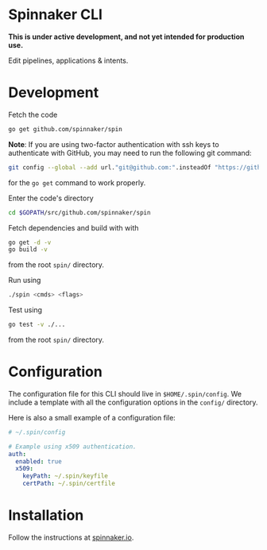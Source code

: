 # Spinnaker CLI

__This is under active development, and not yet intended for production use.__

Edit pipelines, applications & intents.

# Development

Fetch the code

```bash
go get github.com/spinnaker/spin
```

**Note**: If you are using two-factor authentication with ssh keys to authenticate with GitHub,
you may need to run the following git command:

```bash
git config --global --add url."git@github.com:".insteadOf "https://github.com/"
```

for the `go get` command to work properly.

Enter the code's directory

```bash
cd $GOPATH/src/github.com/spinnaker/spin
```

Fetch dependencies and build with with

```bash
go get -d -v
go build -v
```

from the root `spin/` directory.

Run using

```bash
./spin <cmds> <flags>
```

Test using

```bash
go test -v ./...
```

from the root `spin/` directory.

# Configuration

The configuration file for this CLI should live in `$HOME/.spin/config`. We include
a template with all the configuration options in the `config/` directory.

Here is also a small example of a configuration file:

```yaml
# ~/.spin/config

# Example using x509 authentication.
auth:
  enabled: true
  x509:
    keyPath: ~/.spin/keyfile
    certPath: ~/.spin/certfile
```

# Installation

Follow the instructions at [spinnaker.io](https://www.spinnaker.io/guides/spin/cli/#install-and-configure-spin-cli).

